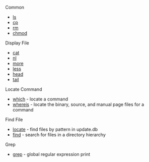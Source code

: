 Common
- [ls](ls.md)
- [cp](cp.md)
- [rm](rm.md)
- [chmod](chmod.md)

Display File
- [cat](cat.md)
- [nl](nl.md)
- [more](more.md)
- [less](less.md)
- [head](head.md)
- [tail](tail.md)

Locate Command
- [which](which.md) - locate a command
- [whereis](whereis.md) - locate the binary, source, and manual page files for a command

Find File 
- [locate](locate.md) - find files by pattern in update.db
- [find](find.md) - search for files in a directory hierarchy


Grep
- [grep](grep.md) - global regular expression print

